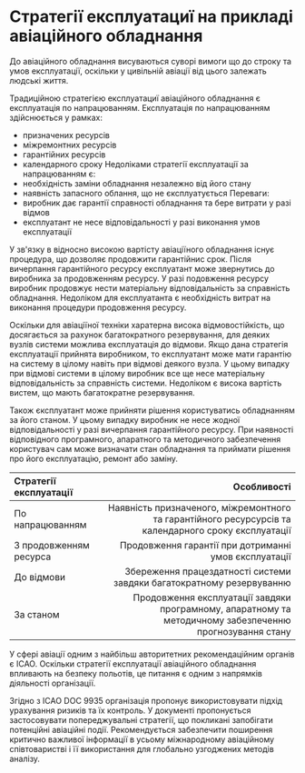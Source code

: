 Стратегії експлуатациї на прикладі авіаційного обладнання
=================

До авіаційного обладнання висуваються суворі вимоги що до строку та умов експлуатації,
оскільки у цивільній авіації від цього залежать людські життя.

Традиційною стратегією експлуатациї авіаційного обладнання є експлуатація по напрацюванням. Експлуатація по напрацюванням здійснюється у рамках:
- призначених ресурсів
- міжремонтних ресурсів
- гарантійних ресурсів
- календарного сроку
Недоліками стратегії експлуатації за напрацюванням є:
- необхідність заміни обладнання незалежно від його стану
- наявність запасного облання, що не єксплуатується
Переваги:
- виробник дає гарантії справності обладнання та бере витрати у разі відмов
- експлуатант не несе відповідальності у разі виконання умов експлуатації

У зв'язку в відносно високою вартісту авіаціїного обладнання існує процедура, що дозволяє продовжити гарантійнис срок. Після вичерпання гарантійного ресурсу експлуатант може звернутись до виробника за продовженням ресурсу. У разі подовження ресурсу виробник продовжує нести матеріальну відповідальність за справність обладнання. Недоліком для експлуатанта є необхідність витрат на виконання процедури продовження ресурсу.

Оскільки для авіаціїної техніки харатерна висока відмовостійкість, що досягається за рахунок багатократного резервування, для деяких вузлів системи можлива експлуатація до відмови. Якщо дана стратегія експлуатації прийнята виробником, то експлуатант може мати гарантію на систему в цілому навіть при відмові деякого вузла. У цьому випадку при відмові системи в цілому виробник все ще несе матеріальну відповідальність за справність системи. Недоліком є висока вартість вистем, що мають багатократне резервування.

Також єксплуатант може прийняти рішення користуватись обладнанням за його станом. У цьому випадку виробник не несе жодної відповідальності у разі вичерпання гарантійного ресурсу. При наявності відповідного програмного, апаратного та методичного забезпечення користувач сам може визначати стан обладнання та приймати рішення про його експлуатацію, ремонт або заміну.


| Стратегії експлуатації | Особливості  |
| :--------------------- | ------------:|
| По напрацюванням       | Наявність призначеного, міжремонтного та гарантійного ресурсурсів та календарного сроку єксплуатації |
| З продовженням ресурса | Продовження гарантії при дотриманні умов єксплуатації |
| До відмови             | Збереження працездатності системи завдяки багатократному резервуванню |
| За станом              | Продовження експлуатації завдяки програмному, апаратному та методичному забезпеченню прогнозування стану |

У сфері авіації одним з найбільш авторитетних рекомендаційним органів є ICAO. Оскільки стратегії експлуатації авіаційного обладнання впливають на безпеку польотів, це питання є одним  з напрямків діяльності організації.

Згідно з ICAO DOC 9935 організація пропонує використовувати підхід урахування ризиків та їх контроль. У документі пропонується застосовувати попереджувальні стратегії, що покликані
запобігати потенційні авіаційні події. Рекомендується забезпечити
поширення критично важливої інформації в усьому міжнародному авіаційному співтоваристві і її використання для глобально узгоджених методів аналізу.
